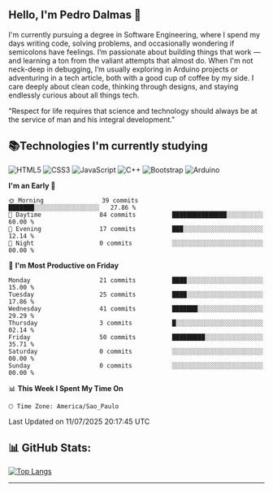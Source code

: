 
## Hello, I'm Pedro Dalmas 👋

I'm currently pursuing a degree in Software Engineering, where I spend my days writing code, solving problems, and occasionally wondering if semicolons have feelings. I’m passionate about building things that work —  and learning a ton from the valiant attempts that almost do. When I'm not neck-deep in debugging, I’m usually exploring in Arduino projects or adventuring in a tech article, both with a good cup of coffee by my side. I care deeply about clean code, thinking through designs, and staying endlessly curious about all things tech.

"Respect for life requires that science and technology should always be at the service of man and his integral development."

## 📚Technologies I'm currently studying

![HTML5](https://img.shields.io/badge/html5-%23E34F26.svg?style=for-the-badge&logo=html5&logoColor=white) ![CSS3](https://img.shields.io/badge/css3-%231572B6.svg?style=for-the-badge&logo=css3&logoColor=white) ![JavaScript](https://img.shields.io/badge/javascript-%23323330.svg?style=for-the-badge&logo=javascript&logoColor=%23F7DF1E) ![C++](https://img.shields.io/badge/c++-%2300599C.svg?style=for-the-badge&logo=c%2B%2B&logoColor=white) ![Bootstrap](https://img.shields.io/badge/bootstrap-%238511FA.svg?style=for-the-badge&logo=bootstrap&logoColor=white) ![Arduino](https://img.shields.io/badge/-Arduino-00979D?style=for-the-badge&logo=Arduino&logoColor=white)

<!--START_SECTION:waka-->

**I'm an Early 🐤** 

```text
🌞 Morning                39 commits          ███████░░░░░░░░░░░░░░░░░░   27.86 % 
🌆 Daytime                84 commits          ███████████████░░░░░░░░░░   60.00 % 
🌃 Evening                17 commits          ███░░░░░░░░░░░░░░░░░░░░░░   12.14 % 
🌙 Night                  0 commits           ░░░░░░░░░░░░░░░░░░░░░░░░░   00.00 % 
```
📅 **I'm Most Productive on Friday** 

```text
Monday                   21 commits          ████░░░░░░░░░░░░░░░░░░░░░   15.00 % 
Tuesday                  25 commits          ████░░░░░░░░░░░░░░░░░░░░░   17.86 % 
Wednesday                41 commits          ███████░░░░░░░░░░░░░░░░░░   29.29 % 
Thursday                 3 commits           █░░░░░░░░░░░░░░░░░░░░░░░░   02.14 % 
Friday                   50 commits          █████████░░░░░░░░░░░░░░░░   35.71 % 
Saturday                 0 commits           ░░░░░░░░░░░░░░░░░░░░░░░░░   00.00 % 
Sunday                   0 commits           ░░░░░░░░░░░░░░░░░░░░░░░░░   00.00 % 
```


📊 **This Week I Spent My Time On** 

```text
🕑︎ Time Zone: America/Sao_Paulo
```
 Last Updated on 11/07/2025 20:17:45 UTC
<!--END_SECTION:waka-->

## 📊 GitHub Stats:
[![Top Langs](https://github-readme-stats.vercel.app/api/top-langs/?username=pedrodalmasdev&theme=algolia&layout=compact)](https://github.com/pedrodalmasdev/github-readme-stats)

---
